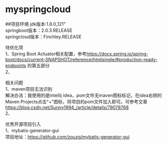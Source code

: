 # myspringcloud
##项目环境
jdk版本:1.8.0_121"<br>
springboot版本：2.0.3.RELEASE<br>
springcloud版本：Finchley.RELEASE<br>

待优化项<br>
1、Spring Boot Actuator相关配置，参考<https://docs.spring.io/spring-boot/docs/current-SNAPSHOT/reference/htmlsingle/#production-ready-endpoints>
的第五部分<br>
2、

相关问题<br>
1、maven项目无法识别<br>
解决办法：我使用的是intellij idea，pom文件无maven图标标记，在idea右侧的Maven Projects点击"+"图标，将项目的pom文件加入即可。可参考文章<https://blog.csdn.net/Sunny1994_/article/details/79078768><br>
2、

优秀开源项目引入<br>
1、mybatis-generator-gui<br>
项目地址：https://github.com/zouzg/mybatis-generator-gui<br>
